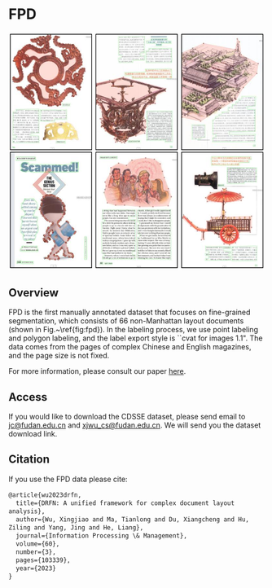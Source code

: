 # FPD

![Header](./FPD.jpg)

## Overview
FPD is the first manually annotated dataset that focuses on fine-grained segmentation, which consists of 66 non-Manhattan layout documents (shown in Fig.~\ref{fig:fpd}). In the labeling process, we use point labeling and polygon labeling, and the label export style is ``cvat for images 1.1". The data comes from the pages of complex Chinese and English magazines, and the page size is not fixed.


For more information, please consult our paper [here](https://doi.org/10.1016/j.ipm.2023.103339).



## Access
If you would like to download the CDSSE dataset, please send email to jc@fudan.edu.cn and xjwu_cs@fudan.edu.cn. We will send you the dataset download link.



## Citation
If you use the FPD data please cite:
```
@article{wu2023drfn,
  title={DRFN: A unified framework for complex document layout analysis},  
  author={Wu, Xingjiao and Ma, Tianlong and Du, Xiangcheng and Hu, Ziling and Yang, Jing and He, Liang},  
  journal={Information Processing \& Management},  
  volume={60},  
  number={3},  
  pages={103339},  
  year={2023} 
}
```

